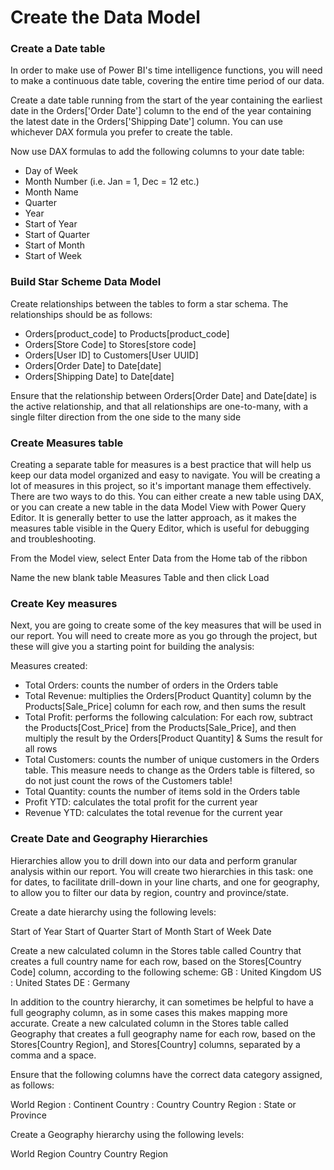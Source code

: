 # Create the Data Model

### Create a Date table

In order to make use of Power BI's time intelligence functions, you will need to make a continuous date table, covering the entire time period of our data.

Create a date table running from the start of the year containing the earliest date in the Orders['Order Date'] column to the end of the year containing the latest date in the Orders['Shipping Date'] column. You can use whichever DAX formula you prefer to create the table.

Now use DAX formulas to add the following columns to your date table:
- Day of Week
- Month Number (i.e. Jan = 1, Dec = 12 etc.)
- Month Name
- Quarter
- Year
- Start of Year
- Start of Quarter
- Start of Month
- Start of Week

### Build Star Scheme Data Model

Create relationships between the tables to form a star schema. The relationships should be as follows:
- Orders[product_code] to Products[product_code]
- Orders[Store Code] to Stores[store code]
- Orders[User ID] to Customers[User UUID]
- Orders[Order Date] to Date[date]
- Orders[Shipping Date] to Date[date]

Ensure that the relationship between Orders[Order Date] and Date[date] is the active relationship, and that all relationships are one-to-many, with a single filter direction from the one side to the many side

### Create Measures table

Creating a separate table for measures is a best practice that will help us keep our data model organized and easy to navigate. You will be creating a lot of measures in this project, so it's important manage them effectively. There are two ways to do this. You can either create a new table using DAX, or you can create a new table in the data Model View with Power Query Editor. It is generally better to use the latter approach, as it makes the measures table visible in the Query Editor, which is useful for debugging and troubleshooting.


From the Model view, select Enter Data from the Home tab of the ribbon

Name the new blank table Measures Table and then click Load

### Create Key measures

Next, you are going to create some of the key measures that will be used in our report. You will need to create more as you go through the project, but these will give you a starting point for building the analysis:

Measures created:
- Total Orders: counts the number of orders in the Orders table
- Total Revenue: multiplies the Orders[Product Quantity] column by the Products[Sale_Price] column for each row, and then sums the result
- Total Profit: performs the following calculation: For each row, subtract the Products[Cost_Price] from the Products[Sale_Price], and then multiply the result by the Orders[Product Quantity] & Sums the result for all rows
- Total Customers: counts the number of unique customers in the Orders table. This measure needs to change as the Orders table is filtered, so do not just count the rows of the Customers table!
- Total Quantity: counts the number of items sold in the Orders table
- Profit YTD: calculates the total profit for the current year
- Revenue YTD: calculates the total revenue for the current year


### Create Date and Geography Hierarchies

Hierarchies allow you to drill down into our data and perform granular analysis within our report. You will create two hierarchies in this task: one for dates, to facilitate drill-down in your line charts, and one for geography, to allow you to filter our data by region, country and province/state.


Create a date hierarchy using the following levels:

Start of Year
Start of Quarter
Start of Month
Start of Week
Date

Create a new calculated column in the Stores table called Country that creates a full country name for each row, based on the Stores[Country Code] column, according to the following scheme:
GB : United Kingdom
US : United States
DE : Germany

In addition to the country hierarchy, it can sometimes be helpful to have a full geography column, as in some cases this makes mapping more accurate. Create a new calculated column in the Stores table called Geography that creates a full geography name for each row, based on the Stores[Country Region], and Stores[Country] columns, separated by a comma and a space.

Ensure that the following columns have the correct data category assigned, as follows:

World Region : Continent
Country : Country
Country Region : State or Province

Create a Geography hierarchy using the following levels:

World Region
Country
Country Region
